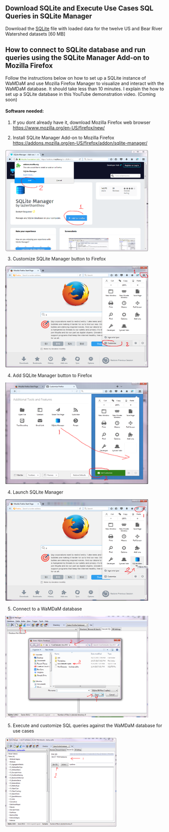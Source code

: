 ## Download SQLite and Execute Use Cases SQL Queries in SQLite Manager 
Download the [SQLite](https://github.com/WamdamProject/WaMDaM_UseCases/raw/master/UseCases_files/3SQLite_database/BearRiverDatasets_Jan2018.sqlite) file with loaded data for the twelve US and Bear River Watershed datasets [60 MB]


## How to connect to SQLite database and run queries using the SQLite Manager Add-on to Mozilla Firefox 
Follow the instructions below on how to set up a SQLite instance of WaMDaM and use Mozilla Firefox Manager to visualize and interact with the WaMDaM database. It should take less than 10 minutes. I explain the how to set up a SQLite database in this YouTube demonstration video. (Coming soon)
#### Software needed:

1. If you dont already have it, download Mozilla Firefox web browser
https://www.mozilla.org/en-US/firefox/new/

2.	Install SQLite Manager Add-on to Mozilla Firefox
https://addons.mozilla.org/en-US/firefox/addon/sqlite-manager/    
<img src="/UseCases_files/3SQLite_database/SQLite_Manager_screenshots/add0.PNG" alt="alt text" align="center" width="450" height="320">   

3. Customize SQLite Manager button to Firefox     
<img src="/UseCases_files/3SQLite_database/SQLite_Manager_screenshots//add.PNG" alt="alt text" width="450" height="320">

4. Add SQLite Manager button to Firefox    
<img src="/UseCases_files/3SQLite_database/SQLite_Manager_screenshots/add2.PNG" alt="alt text" width="450" height="320">

4. Launch SQLite Manager    
<img src="/UseCases_files/3SQLite_database/SQLite_Manager_screenshots/Launch_it.PNG" alt="alt text" width="450" height="320">

5. Connect to a WaMDaM database
<img src="/UseCases_files/3SQLite_database/SQLite_Manager_screenshots/connect.PNG" alt="alt text" width="450" height="320">

5. Execute and customize SQL queries against the WaMDaM database for use cases   
<img src="/UseCases_files/3SQLite_database/SQLite_Manager_screenshots/execute.PNG" alt="alt text" width="350" height="280">   
